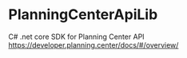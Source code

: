 # PlanningCenterApiLib
C# .net core SDK for Planning Center API https://developer.planning.center/docs/#/overview/

